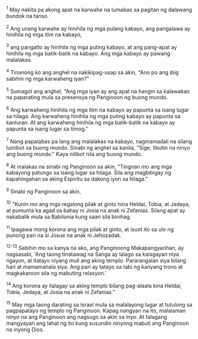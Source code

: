 <sup>1</sup>
May nakita pa akong apat na karwahe na lumabas sa pagitan ng dalawang bundok na tanso. 

<sup>2</sup>
Ang unang karwahe ay hinihila ng mga pulang kabayo, ang pangalawa ay hinihila ng mga itim na kabayo, 

<sup>3</sup>
ang pangatlo ay hinihila ng mga puting kabayo, at ang pang-apat ay hinihila ng mga batik-batik na kabayo. Ang mga kabayo ay pawang malalakas. 

<sup>4</sup>
Tinanong ko ang anghel na nakikipag-usap sa akin, "Ano po ang ibig sabihin ng mga karwaheng iyan?" 

<sup>5</sup>
Sumagot ang anghel, "Ang mga iyan ay ang apat na hangin sa kalawakan na paparating mula sa presensya ng Panginoon ng buong mundo. 

<sup>6</sup>
Ang karwaheng hinihila ng mga itim na kabayo ay papunta sa isang lugar sa hilaga. Ang karwaheng hinihila ng mga puting kabayo ay papunta sa kanluran. At ang karwaheng hinihila ng mga batik-batik na kabayo ay papunta sa isang lugar sa timog." 

<sup>7</sup>
Nang papalabas pa lang ang malalakas na kabayo, nagmamadali na silang lumibot sa buong mundo. Sinabi ng anghel sa kanila, "Sige, libutin na ninyo ang buong mundo." Kaya nilibot nila ang buong mundo. 

<sup>8</sup>
At malakas na sinabi ng Panginoon sa akin, "Tingnan mo ang mga kabayong patungo sa isang lugar sa hilaga. Sila ang magbibigay ng kapahingahan sa aking Espiritu sa dakong iyon sa hilaga." 

<sup>9</sup>
Sinabi ng Panginoon sa akin, 

<sup>10</sup>
"Kunin mo ang mga regalong pilak at ginto nina Heldai, Tobia, at Jedaya, at pumunta ka agad sa bahay ni Josia na anak ni Zefanias. Silang apat ay nakabalik mula sa Babilonia kung saan sila binihag. 

<sup>11</sup>
Ipagawa mong korona ang mga pilak at ginto, at isuot ito sa ulo ng punong pari na si Josue na anak ni Jehozadak.

<sup>12-13</sup>
Sabihin mo sa kanya na ako, ang Panginoong Makapangyarihan, ay nagsasabi, 'Ang taong tinatawag na Sanga ay lalago sa kalagayan niya ngayon, at itatayo niyang muli ang aking templo. Pararangalan siya bilang hari at mamamahala siya. Ang pari ay tatayo sa tabi ng kanyang trono at magkakaroon sila ng mabuting relasyon.' 

<sup>14</sup>
Ang korona ay ilalagay sa aking templo bilang pag-alaala kina Heldai, Tobia, Jedaya, at Josia na anak ni Zefanias." 

<sup>15</sup>
May mga taong darating sa Israel mula sa malalayong lugar at tutulong sa pagpapatayo ng templo ng Panginoon. Kapag nangyari na ito, malalaman ninyo na ang Panginoon ang nagsugo sa akin sa inyo. At talagang mangyayari ang lahat ng ito kung susundin ninyong mabuti ang Panginoon na inyong Dios.